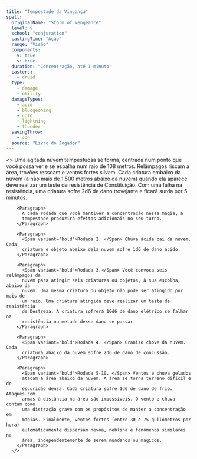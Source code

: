 ```yaml
---
title: "Tempestade da Vingança"
spell:
  originalName: "Storm of Vengeance"
  level: 9
  school: "conjuration"
  castingTime: "Ação"
  range: "Visão"
  components:
    v: true
    s: true
  duration: "Concentração, até 1 minuto"
  casters:
    - druid
  type:
    - damage
    - utility
  damageTypes:
    - acid
    - bludgeoning
    - cold
    - lightning
    - thunder
  savingThrow:
    - con
  source: "Livro do Jogador"
---
```


<>
<Paragraph>
Uma agitada nuvem tempestuosa se forma, centrada num ponto que você
possa ver e se espalha num raio de 108 metros. Relâmpagos riscam a
área, trovões ressoam e ventos fortes silvam. Cada criatura embaixo da
nuvem (a não mais de 1.500 metros abaixo da nuvem) quando ela aparece
deve realizar um teste de resistência de Constituição. Com uma falha
na resistência, uma criatura sofre 2d6 de dano trovejante e ficará
surda por 5 minutos.
</Paragraph>

        <Paragraph>
          A cada rodada que você mantiver a concentração nessa magia, a
          tempestade produzirá efeitos adicionais no seu turno.
        </Paragraph>

        <Paragraph>
          <Span variant="bold">Rodada 2. </Span> Chuva ácida cai da nuvem. Cada
          criatura e objeto abaixo dela nuvem sofre 1d6 de dano ácido.
        </Paragraph>

        <Paragraph>
          <Span variant="bold">Rodada 3.</Span> Você convoca seis relâmpagos da
          nuvem para atingir seis criaturas ou objetos, à sua escolha, abaixo da
          nuvem. Uma mesma criatura ou objeto não pode ser atingido por mais de
          um raio. Uma criatura atingida deve realizar um teste de resistência
          de Destreza. A criatura sofrerá 10d6 de dano elétrico se falhar na
          resistência ou metade desse dano se passar.
        </Paragraph>

        <Paragraph>
          <Span variant="bold">Rodada 4. </Span> Granizo chove da nuvem. Cada
          criatura abaixo da nuvem sofre 2d6 de dano de concussão.
        </Paragraph>

        <Paragraph>
          <Span variant="bold">Rodada 5-10. </Span> Ventos e chuva gelados
          atacam a área abaixo da nuvem. A área se torna terreno difícil e de
          escuridão densa. Cada criatura sofre 1d6 de dano de frio. Ataques com
          armas à distância na área são impossíveis. O vento e chuva contam como
          uma distração grave com os propósitos de manter a concentração em
          magias. Finalmente, ventos fortes (entre 30 e 75 quilômetros por hora)
          automaticamente dispersam nevoa, neblina e fenômenos similares na
          área, independentemente de serem mundanos ou mágicos.
        </Paragraph>
      </>
